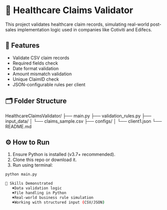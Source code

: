 # 🏥 Healthcare Claims Validator

This project validates healthcare claim records, simulating real-world post-sales implementation logic used in companies like Cotiviti and Edifecs.

## 📌 Features

- Validate CSV claim records
- Required fields check
- Date format validation
- Amount mismatch validation
- Unique ClaimID check
- JSON-configurable rules per client

## 🗂️ Folder Structure
HealthcareClaimsValidator/
├── main.py
├── validation_rules.py
├── input_data/
│ └── claims_sample.csv
├── configs/
│ └── client1.json
└── README.md

## ⚙️ How to Run

1. Ensure Python is installed (v3.7+ recommended).
2. Clone this repo or download it.
3. Run using terminal:

```bash
python main.py

🧠 Skills Demonstrated
   ♦️Data validation logic
   ♦️File handling in Python
   ♦️Real-world business rule simulation
   ♦️Working with structured input (CSV/JSON)
